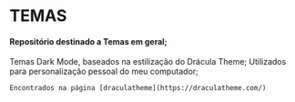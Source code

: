 # TEMAS

#### Repositório destinado a Temas em geral;

Temas Dark Mode, baseados na estilização do Drácula Theme;
Utilizados para personalização pessoal do meu computador;

	Encontrados na página [draculatheme](https://draculatheme.com/)
